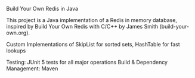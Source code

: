 Build Your Own Redis in Java

This project is a Java implementation of a Redis in memory database, inspired by Build Your Own Redis with C/C++ by James Smith (build-your-own.org).

Custom Implementations of SkipList for sorted sets, HashTable for fast lookups

Testing: JUnit 5 tests for all major operations
Build & Dependency Management: Maven